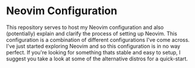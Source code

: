 # Neovim Configuration
This repository serves to host my Neovim configuration and also (potentially) explain and clarify the process of setting up Neovim. This configuration is a combination of different configurations I've come across. I've just started exploring Neovim and so this configuration is in no way perfect. If you're looking for something thats stable and easy to setup, I suggest you take a look at some of the alternative distros for a quick-start.
